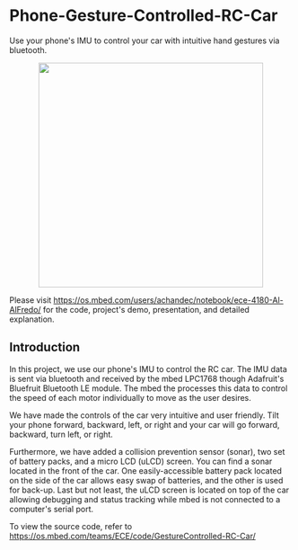 # Phone-Gesture-Controlled-RC-Car
Use your phone's IMU to control your car with intuitive hand gestures via bluetooth. 

<p align="center">
<img width="400" src="images/m_Full_Edited.jpg">
</p>

Please visit https://os.mbed.com/users/achandec/notebook/ece-4180-Al-AlFredo/ for the code, project's demo, presentation, and detailed explanation.

## Introduction
In this project, we use our phone's IMU to control the RC car. The IMU data is sent via bluetooth and received by the mbed LPC1768 though Adafruit's Bluefruit Bluetooth LE module. The mbed the processes this data to control the speed of each motor individually to move as the user desires. 

We have made the controls of the car very intuitive and user friendly. Tilt your phone forward, backward, left, or right and your car will go forward, backward, turn left, or right. 

Furthermore, we have added a collision prevention sensor (sonar), two set of battery packs, and a micro LCD (uLCD) screen. You can find a sonar located in the front of the car. One easily-accessible battery pack located on the side of the car allows easy swap of batteries, and the other is used for back-up. Last but not least, the uLCD screen is located on top of the car allowing debugging and status tracking while mbed is not connected to a computer's serial port.

To view the source code, refer to https://os.mbed.com/teams/ECE/code/GestureControlled-RC-Car/
